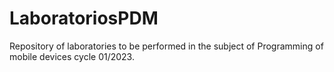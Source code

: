 # LaboratoriosPDM

Repository of laboratories to be performed in the subject of Programming of mobile devices cycle 01/2023.
